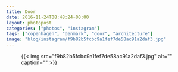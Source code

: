 ```yaml
---
title: Door
date: 2016-11-24T08:48:24+00:00
layout: photopost
categories: ["photos", "instagram"]
tags: ["copenhagen", "denmark", "door", "architecture"]
image: "blog/instagram/f9b82b5fcbc9a1fef7de58ac91a2daf3.jpg"
---
```


<figure class="photo photo--square">
  {{< img src="f9b82b5fcbc9a1fef7de58ac91a2daf3.jpg" alt="" caption="" >}}

</figure>


